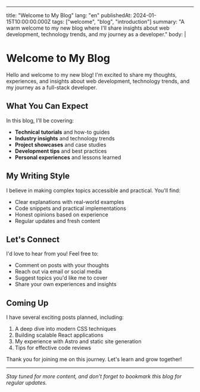 ---
title: "Welcome to My Blog"
lang: "en"
publishedAt: 2024-01-15T10:00:00.000Z
tags: ["welcome", "blog", "introduction"]
summary: "A warm welcome to my new blog where I'll share insights about web development, technology trends, and my journey as a developer."
body: |
  # Welcome to My Blog

  Hello and welcome to my new blog! I'm excited to share my thoughts, experiences, and insights about web development, technology trends, and my journey as a full-stack developer.

  ## What You Can Expect

  In this blog, I'll be covering:

  - **Technical tutorials** and how-to guides
  - **Industry insights** and technology trends
  - **Project showcases** and case studies
  - **Development tips** and best practices
  - **Personal experiences** and lessons learned

  ## My Writing Style

  I believe in making complex topics accessible and practical. You'll find:

  - Clear explanations with real-world examples
  - Code snippets and practical implementations
  - Honest opinions based on experience
  - Regular updates and fresh content

  ## Let's Connect

  I'd love to hear from you! Feel free to:

  - Comment on posts with your thoughts
  - Reach out via email or social media
  - Suggest topics you'd like me to cover
  - Share your own experiences and insights

  ## Coming Up

  I have several exciting posts planned, including:

  1. A deep dive into modern CSS techniques
  2. Building scalable React applications
  3. My experience with Astro and static site generation
  4. Tips for effective code reviews

  Thank you for joining me on this journey. Let's learn and grow together!

  ---

  *Stay tuned for more content, and don't forget to bookmark this blog for regular updates.*
